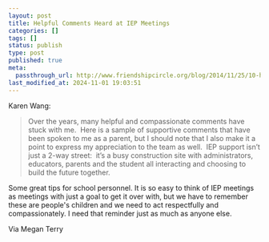 ```yaml
---
layout: post
title: Helpful Comments Heard at IEP Meetings
categories: []
tags: []
status: publish
type: post
published: true
meta:
  passthrough_url: http://www.friendshipcircle.org/blog/2014/11/25/10-helpful-and-compassionate-comments-heard-at-an-iep-meeting/
last_modified_at: 2024-11-01 19:03:51
---
```


Karen Wang:


>Over the years, many helpful and compassionate comments have stuck with me.  Here is a sample of supportive comments that have been spoken to me as a parent, but I should note that I also make it a point to express my appreciation to the team as well.  IEP support isn’t just a 2-way street:  it’s a busy construction site with administrators, educators, parents and the student all interacting and choosing to build the future together.



Some great tips for school personnel. It is so easy to think of IEP meetings as meetings with just a goal to get it over with, but we have to remember these are people's children and we need to act respectfully and compassionately. I need that reminder just as much as anyone else.


Via Megan Terry
